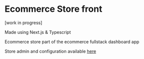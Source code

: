 # Ecommerce Store front

[work in progress]

Made using Next.js & Typescript

Ecommerce store part of the ecommerce fullstack dashboard app

Store admin and configuration available [here](https://github.com/botfinski/ecommerce-admin)
